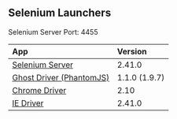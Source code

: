 Selenium Launchers
---
Selenium Server Port: 4455

| App | Version |
|:-----------|:-------------|
| [Selenium Server](http://selenium-release.storage.googleapis.com/index.html) | 2.41.0
| [Ghost Driver (PhantomJS)](https://bitbucket.org/ariya/phantomjs/downloads/) | 1.1.0 (1.9.7)
| [Chrome Driver](http://chromedriver.storage.googleapis.com/index.html) | 2.10
| [IE Driver](http://selenium-release.storage.googleapis.com/index.html) | 2.41.0
